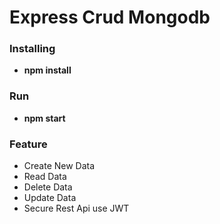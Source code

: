 # Express Crud Mongodb
### Installing
- <b>npm install</b>
### Run
- <b>npm start</b>
### Feature
- Create New Data
- Read Data
- Delete Data
- Update Data
- Secure Rest Api use JWT
